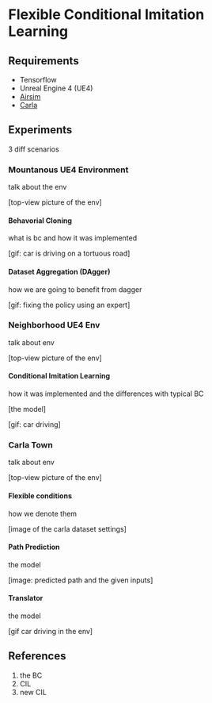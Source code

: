 # Flexible Conditional Imitation Learning

## Requirements
* Tensorflow
* Unreal Engine 4 (UE4)
* [Airsim](https://microsoft.github.io/AirSim/)
* [Carla](http://carla.org)


## Experiments
3 diff scenarios

### Mountanous UE4 Environment
talk about the env

[top-view picture of the env]

#### Behavorial Cloning
what is bc and how it was implemented

[gif: car is driving on a tortuous road]

#### Dataset Aggregation (DAgger)
how we are going to benefit from dagger

[gif: fixing the policy using an expert]

### Neighborhood UE4 Env
talk about env

[top-view picture of the env]

#### Conditional Imitation Learning
how it was implemented and the differences with typical BC

[the model]

[gif: car driving]
  
### Carla Town
talk about env

[top-view picture of the env]

#### Flexible conditions
how we denote them

[image of the carla dataset settings]

#### Path Prediction
the model

[image: predicted path and the given inputs]

#### Translator
the model

[gif car driving in the env]

## References

1. the BC
2. CIL
3. new CIL
